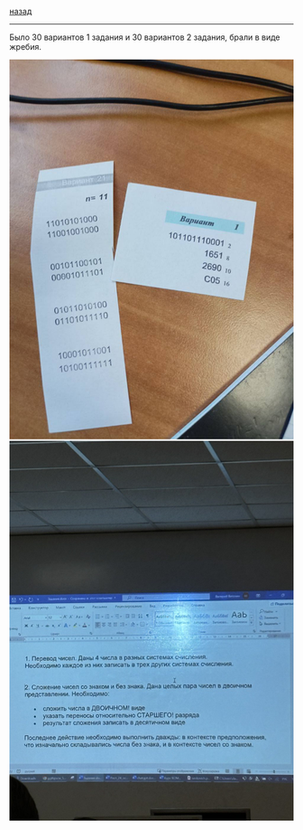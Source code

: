 [назад](../../../README.md)
***
Было 30 вариантов 1 задания и 30 вариантов 2 задания, брали в виде жребия.

![тоинф варианты заданий](../../../../images/1-sem/toinf/practice/vetoxin/att1/pr1.jpg)
![тоинф условие решения](../../../../images/1-sem/toinf/practice/vetoxin/att1/pr1-2.jpg)
